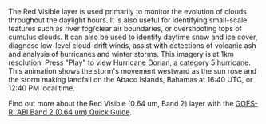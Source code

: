 The Red Visible layer is used primarily to monitor the evolution of clouds throughout the daylight hours. It is also useful for identifying small-scale features such as river fog/clear air boundaries, or overshooting tops of cumulus clouds. It can also be used to identify daytime snow and ice cover, diagnose low-level cloud-drift winds, assist with detections of volcanic ash and analysis of hurricanes and winter storms. This imagery is at 1km resolution. Press "Play" to view Hurricane Dorian, a category 5 hurricane. This animation shows the storm's movement westward as the sun rose and the storm making landfall on the Abaco Islands, Bahamas at 16:40 UTC, or 12:40 PM local time.

Find out more about the Red Visible (0.64 um, Band 2) layer with the [GOES-R: ABI Band 2 (0.64 um) Quick Guide](https://www.star.nesdis.noaa.gov/GOES/documents/ABIQuickGuide_Band02.pdf).